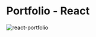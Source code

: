 # Portfolio - React

![react-portfolio](https://github.com/user-attachments/assets/c002bdc0-a501-49c8-9ad2-32aad663e874)
